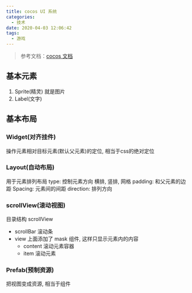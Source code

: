 ```yaml
---
title: cocos UI 系统
categories:
  - 技术
date: 2020-04-03 12:06:42
tags:
  - 游戏
---
```


> 参考文档：[cocos 文档](https://docs.cocos.com/creator/manual/zh/)

## 基本元素
1. Sprite(精灵) 就是图片
2. Label(文字) 

## 基本布局
### Widget(对齐挂件)
操作元素相对目标元素(默认父元素)的定位, 相当于css的绝对定位

### Layout(自动布局)
用于元素排列布局
type: 控制元素方向 横排, 竖排, 网格
padding: 和父元素的边距
Spacing: 元素间的间距
direction: 排列方向

### scrollView(滚动视图)
目录结构
scrollView
 - scrollBar 滚动条
 - view 上面添加了 mask 组件, 这样只显示元素内的内容
 	- content 滚动元素容器
 	- item 滚动元素

### Prefab(预制资源)
把视图变成资源, 相当于组件
